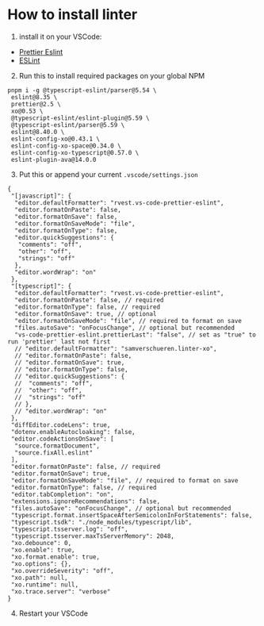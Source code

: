 # How to install linter

1. install it on your VSCode:

- [Prettier Eslint](https://marketplace.visualstudio.com/items?itemName=rvest.vs-code-prettier-eslint)
- [ESLint](https://marketplace.visualstudio.com/items?itemName=dbaeumer.vscode-eslint)

2. Run this to install required packages on your global NPM

```shellcript
pnpm i -g @typescript-eslint/parser@5.54 \
 eslint@8.35 \
 prettier@2.5 \
 xo@0.53 \
 @typescript-eslint/eslint-plugin@5.59 \
 @typescript-eslint/parser@5.59 \
 eslint@8.40.0 \
 eslint-config-xo@0.43.1 \
 eslint-config-xo-space@0.34.0 \
 eslint-config-xo-typescript@0.57.0 \
 eslint-plugin-ava@14.0.0
```

3. Put this or append your current `.vscode/settings.json`

```jsondoc
{
 "[javascript]": {
  "editor.defaultFormatter": "rvest.vs-code-prettier-eslint",
  "editor.formatOnPaste": false,
  "editor.formatOnSave": false,
  "editor.formatOnSaveMode": "file",
  "editor.formatOnType": false,
  "editor.quickSuggestions": {
   "comments": "off",
   "other": "off",
   "strings": "off"
  },
  "editor.wordWrap": "on"
 },
 "[typescript]": {
  "editor.defaultFormatter": "rvest.vs-code-prettier-eslint",
  "editor.formatOnPaste": false, // required
  "editor.formatOnType": false, // required
  "editor.formatOnSave": true, // optional
  "editor.formatOnSaveMode": "file", // required to format on save
  "files.autoSave": "onFocusChange", // optional but recommended
  "vs-code-prettier-eslint.prettierLast": "false", // set as "true" to run 'prettier' last not first
  // "editor.defaultFormatter": "samverschueren.linter-xo",
  // "editor.formatOnPaste": false,
  // "editor.formatOnSave": true,
  // "editor.formatOnType": false,
  // "editor.quickSuggestions": {
  //  "comments": "off",
  //  "other": "off",
  //  "strings": "off"
  // },
  // "editor.wordWrap": "on"
 },
 "diffEditor.codeLens": true,
 "dotenv.enableAutocloaking": false,
 "editor.codeActionsOnSave": [
  "source.formatDocument",
  "source.fixAll.eslint"
 ],
 "editor.formatOnPaste": false, // required
 "editor.formatOnSave": true,
 "editor.formatOnSaveMode": "file", // required to format on save
 "editor.formatOnType": false, // required
 "editor.tabCompletion": "on",
 "extensions.ignoreRecommendations": false,
 "files.autoSave": "onFocusChange", // optional but recommended
 "typescript.format.insertSpaceAfterSemicolonInForStatements": false,
 "typescript.tsdk": "./node_modules/typescript/lib",
 "typescript.tsserver.log": "off",
 "typescript.tsserver.maxTsServerMemory": 2048,
 "xo.debounce": 0,
 "xo.enable": true,
 "xo.format.enable": true,
 "xo.options": {},
 "xo.overrideSeverity": "off",
 "xo.path": null,
 "xo.runtime": null,
 "xo.trace.server": "verbose"
}
```

4. Restart your VSCode
